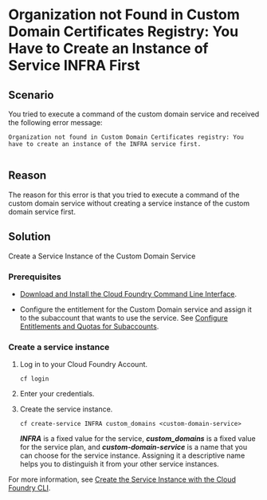 <!-- loio45215866392e41a6b4a299769d8df384 -->

# Organization not Found in Custom Domain Certificates Registry: You Have to Create an Instance of Service INFRA First



<a name="loio45215866392e41a6b4a299769d8df384__section_nph_dj4_hdc"/>

## Scenario

You tried to execute a command of the custom domain service and received the following error message:

```
Organization not found in Custom Domain Certificates registry: You have to create an instance of the INFRA service first.


```



<a name="loio45215866392e41a6b4a299769d8df384__section_oph_dj4_hdc"/>

## Reason

The reason for this error is that you tried to execute a command of the custom domain service without creating a service instance of the custom domain service first.



<a name="loio45215866392e41a6b4a299769d8df384__section_pph_dj4_hdc"/>

## Solution

Create a Service Instance of the Custom Domain Service



### Prerequisites

-   [Download and Install the Cloud Foundry Command Line Interface](https://help.sap.com/docs/BTP/65de2977205c403bbc107264b8eccf4b/4ef907afb1254e8286882a2bdef0edf4.html).

-   Configure the entitlement for the Custom Domain service and assign it to the subaccount that wants to use the service. See [Configure Entitlements and Quotas for Subaccounts](https://help.sap.com/docs/BTP/65de2977205c403bbc107264b8eccf4b/5ba357b4fa1e4de4b9fcc4ae771609da.html).




### Create a service instance

1.  Log in to your Cloud Foundry Account.

    ```
    cf login
    ```

2.  Enter your credentials.
3.  Create the service instance.

    ```
    cf create-service INFRA custom_domains <custom-domain-service>
    ```

    ***INFRA*** is a fixed value for the service, ***custom\_domains*** is a fixed value for the service plan, and ***custom-domain-service*** is a name that you can choose for the service instance. Assigning it a descriptive name helps you to distinguish it from your other service instances.


For more information, see [Create the Service Instance with the Cloud Foundry CLI](https://help.sap.com/docs/CUSTOM_DOMAINS/74af813c7ee2457cb5eddca0cc70a0c1/8eef2cc907a24fbb999507f8ff15e096.html?version=Cloud).

